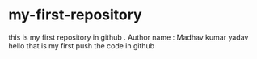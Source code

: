 # my-first-repository
this is my first repository  in github . Author  name : Madhav kumar yadav
hello that is my first push the code in github 
